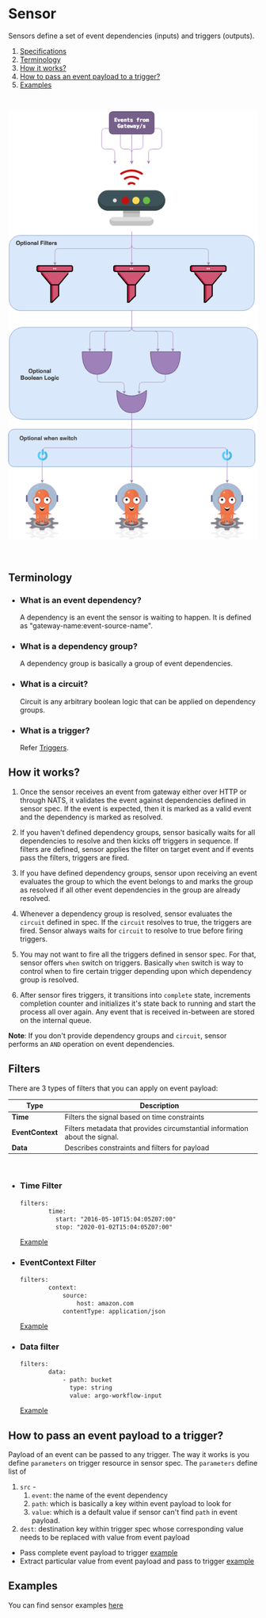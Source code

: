 # Sensor
Sensors define a set of event dependencies (inputs) and triggers (outputs). 

1. [Specifications](sensor-protocol.md)
2. [Terminology](#terminology)
3. [How it works?](#how-it-works)
4. [How to pass an event payload to a trigger?](#how-to-pass-an-event-payload-to-a-trigger)
5. [Examples](#examples)

<br/>

<p align="center">
  <img src="https://github.com/argoproj/argo-events/blob/update-docs/docs/sensor.png?raw=true" alt="Sensor"/>
</p>

<br/>

## Terminology

  * ### What is an event dependency?
    A dependency is an event the sensor is waiting to happen. It is defined as "gateway-name:event-source-name".

  * ### What is a dependency group?
    A dependency group is basically a group of event dependencies.

  * ### What is a circuit?
    Circuit is any arbitrary boolean logic that can be applied on dependency groups.

  * ### What is a trigger?
    Refer [Triggers](trigger-guide.md).

## How it works?
  1. Once the sensor receives an event from gateway either over HTTP or through NATS, it validates
  the event against dependencies defined in sensor spec. If the event is expected, then it is marked as a valid
  event and the dependency is marked as resolved.
    
  2. If you haven't defined dependency groups, sensor basically waits for all dependencies to resolve
  and then kicks off triggers in sequence. If filters are defined, sensor applies the filter on target event 
  and if events pass the filters, triggers are fired.
  
  3. If you have defined dependency groups, sensor upon receiving an event evaluates the group to which the event belongs to
  and marks the group as resolved if all other event dependencies in the group are already resolved.
  
  4. Whenever a dependency group is resolved, sensor evaluates the `circuit` defined in spec. If the `circuit` resolves to true, the
  triggers are fired. Sensor always waits for `circuit` to resolve to true before firing triggers.
  
  5. You may not want to fire all the triggers defined in sensor spec. For that, sensor offers `when` switch on triggers. Basically `when` switch is way to control when to fire certain trigger depending upon which dependency group is resolved. 

  6. After sensor fires triggers, it transitions into `complete` state, increments completion counter and initializes it's state back to running and start the process all over again. Any event that is received in-between are stored on the internal queue.

  **Note**: If you don't provide dependency groups and `circuit`, sensor performs an `AND` operation on event dependencies.

## Filters
There are 3 types of filters that you can apply on event payload:

|   Type   |   Description      |
|----------|-------------------|
|   **Time**            |   Filters the signal based on time constraints     |
|   **EventContext**    |   Filters metadata that provides circumstantial information about the signal.      |
|   **Data**            |   Describes constraints and filters for payload      |

<br/>

 * ### Time Filter
    ``` 
    filters:
            time:
              start: "2016-05-10T15:04:05Z07:00"
              stop: "2020-01-02T15:04:05Z07:00"
    ```

    [Example](https://github.com/argoproj/argo-events/blob/master/examples/sensors/time-filter-webhook.yaml)

 * ### EventContext Filter
    ``` 
    filters:
            context:
                source:
                    host: amazon.com
                contentType: application/json
    ```

    [Example](https://github.com/argoproj/argo-events/blob/master/examples/sensors/context-filter-webhook.yaml)

 * ### Data filter
    ```
    filters:
            data:
                - path: bucket
                  type: string
                  value: argo-workflow-input
    ```
    
    [Example](https://github.com/argoproj/argo-events/blob/master/examples/sensors/data-filter-webhook.yaml)


## How to pass an event payload to a trigger?
Payload of an event can be passed to any trigger. The way it works is you define `parameters` on trigger resource in sensor spec. 
The `parameters` define list of  
  1. `src` -
     1. `event`: the name of the event dependency
     2. `path`: which is basically a key within event payload to look for
     3. `value`: which is a default value if sensor can't find `path` in event payload.   
  2. `dest`: destination key within trigger spec whose corresponding value needs to be replaced with value from event payload
  
* Pass complete event payload to trigger [example](https://github.com/argoproj/argo-events/blob/master/examples/sensors/webhook-with-complete-payload.yaml)
* Extract particular value from event payload and pass to trigger [example](https://github.com/argoproj/argo-events/blob/master/examples/sensors/webhook-with-resource-param.yaml) 

## Examples
You can find sensor examples [here](https://github.com/argoproj/argo-events/tree/master/examples/sensors)

